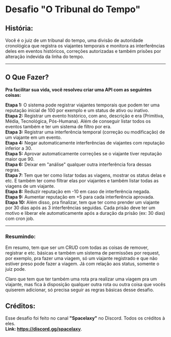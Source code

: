 # Desafio "O Tribunal do Tempo"

## História: 
Você é o juiz de um tribunal do tempo, uma divisão de autoridade cronológica que registra os viajantes temporais e monitora as interferências deles em eventos históricos, correções autorizadas e também prisões por alteração indevida da linha do tempo.

---

## O Que Fazer?

**Pra facilitar sua vida, você resolveu criar uma API com as seguintes coisas:**

**Etapa 1:** O sistema pode registrar viajantes temporais que podem ter uma reputação inicial de 100 por exemplo e um status de ativo ou inativo.<br/>
**Etapa 2:** Registrar um evento histórico, com ano, descrição e era (Primitiva, Média, Tecnológica, Pós-Humana). Além de conseguir listar todos os eventos também e ter um sistema de filtro por era.<br/>
**Etapa 3:** Registrar uma interferência temporal (correção ou modificação) de um viajante em um evento.<br/>
**Etapa 4:** Negar automaticamente interferências de viajantes com reputação inferior a 30.<br/>
**Etapa 5:** Aprovar automaticamente correções se o viajante tiver reputação maior que 90.<br/> 
**Etapa 6:** Deixar em "análise" qualquer outra interferência fora dessas regras.<br/> 
**Etapa 7:** Tem que ter como listar todas as viagens, mostrar os status delas e etc. E também ter como filtrar elas por viajantes e também listar todas as viagens de um viajante.<br/>
**Etapa 8:** Reduzir reputação em -10 em caso de interferência negada.<br/>
**Etapa 9:** Aumentar reputação em +5 para cada interferência aprovada.<br/> 
**Etapa 10:** Além disso, pra finalizar, tem que ter como prender um viajante por 30 dias após as 3 interferências seguidas. Cada prisão deve ter um motivo e liberar ele automaticamente após a duração da prisão (ex: 30 dias) com cron job.<br/> 

---

### Resumindo: 
Em resumo, tem que ser um CRUD com todas as coisas de remover, registrar e etc. básicas e também um sistema de permissões por request, por exemplo, pra fazer uma viagem, só um viajante registrado e que não estiver preso pode fazer a viagem. Já com relação aos status, somente o juiz pode.<br/> 

Claro que tem que ter também uma rota pra realizar uma viagem pra um viajante, mas fica à disposição qualquer outra rota ou outra coisa que vocês quiserem adicionar, só precisa seguir as regras básicas desse desafio.<br/>

## Créditos: ##
Esse desafio foi feito no canal **"Spacelaxy"** no Discord. Todos os créditos à eles.<br/>
**Link: https://discord.gg/spacelaxy**. 